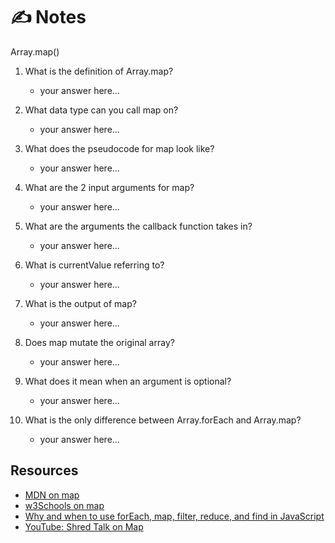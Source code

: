 # ✍️ Notes
Array.map()

1. What is the definition of Array.map?
    * your answer here...

2. What data type can you call map on?
    * your answer here...

3. What does the pseudocode for map look like?
    * your answer here...

4. What are the 2 input arguments for map?
    * your answer here...

5. What are the arguments the callback function takes in?
    * your answer here...

6. What is currentValue referring to?
    * your answer here...

7. What is the output of map?
    * your answer here...

8. Does map mutate the original array?
    * your answer here...

9. What does it mean when an argument is optional?
    * your answer here...

10. What is the only difference between Array.forEach and Array.map?
    * your answer here...

## Resources
  - [MDN on map](https://developer.mozilla.org/en-US/docs/Web/JavaScript/Reference/Global_Objects/Array/map)
  - [w3Schools on map](https://www.w3schools.com/jsref/jsref_map.asp)
  - [Why and when to use forEach, map, filter, reduce, and find in JavaScript](https://medium.com/@JeffLombardJr/understanding-foreach-map-filter-and-find-in-javascript-f91da93b9f2c)
  - [YouTube: Shred Talk on Map](https://www.youtube.com/watch?v=erLq0zb01y4&list=PLVngfM2hsbi-L6G8qlWd8RyRbuTamHt3k&index=7)